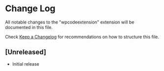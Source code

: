 # Change Log
All notable changes to the "wpcodeextension" extension will be documented in this file.

Check [Keep a Changelog](http://keepachangelog.com/) for recommendations on how to structure this file.

## [Unreleased]
- Initial release